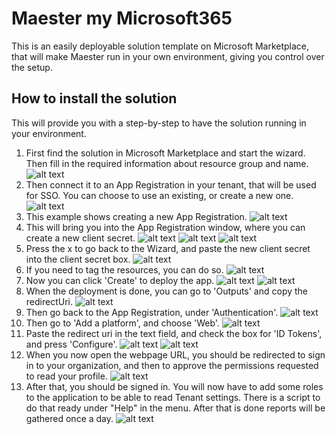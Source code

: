 # Maester my Microsoft365

This is an easily deployable solution template on Microsoft Marketplace, that will make Maester run in your own environment, giving you control over the setup.

## How to install the solution

This will provide you with a step-by-step to have the solution running in your environment.

1. First find the solution in Microsoft Marketplace and start the wizard. Then fill in the required information about resource group and name. \
    ![alt text](media/image.png)
2. Then connect it to an App Registration in your tenant, that will be used for SSO. You can choose to use an existing, or create a new one. \
    ![alt text](media/image-1.png)
3. This example shows creating a new App Registration.
    ![alt text](media/image-2.png)
4. This will bring you into the App Registration window, where you can create a new client secret.
    ![alt text](media/image-3.png)
    ![alt text](media/image-4.png)
    ![alt text](media/image-5.png)
5. Press the x to go back to the Wizard, and paste the new client secret into the client secret box.
    ![alt text](media/image-6.png)
6. If you need to tag the resources, you can do so.
    ![alt text](media/image-7.png)
7. Now you can click 'Create' to deploy the app.
    ![alt text](media/image-8.png)
    ![alt text](media/image-9.png)
8. When the deployment is done, you can go to 'Outputs' and copy the redirectUri.
    ![alt text](media/image-10.png)
9. Then go back to the App Registration, under 'Authentication'.
    ![alt text](media/image-11.png)
10. Then go to 'Add a platform', and choose 'Web'.
    ![alt text](media/image-12.png)
11. Paste the redirect uri in the text field, and check the box for 'ID Tokens', and press 'Configure'.
    ![alt text](media/image-13.png)
    ![alt text](media/image-14.png)
12. When you now open the webpage URL, you should be redirected to sign in to your organization, and then to approve the permissions requested to read your profile.
    ![alt text](media/image-15.png)
13. After that, you should be signed in. You will now have to add some roles to the application to be able to read Tenant settings. There is a script to do that ready under "Help" in the menu. After that is done reports will be gathered once a day.
    ![alt text](media/image-16.png)

